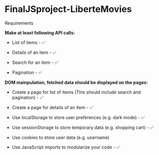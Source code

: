 # FinalJSproject-LiberteMovies

Requirements

**Make at least following API calls:** 

- List of items - ✅

- Details of an item - ✅
 
- Search for an item - ✅
 
- Pagination - ✅

 
**DOM mainpulation, fetched data should be displayed on the pages:**

 - Create a page for list of items (This should include search and pagination)  -  ✅
  
 - Create a page for details of an item  -  ✅
 
 - Use localStorage to store user preferences (e.g. dark mode)  -  ✅
  
 - Use sessionStorage to store temporary data (e.g. shopping cart)  -  ✅
   
 - Use cookies to store user data (e.g. username) 

 - Use JavaScript imports to modularize your code  -  ✅
